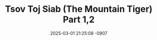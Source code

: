 ---
layout: movie-video-data
date: 2025-03-01 21:25:08 -0907
categories: movie

# Site Attributes
title: "Tsov Toj Siab (The Mountain Tiger) Part 1,2"
permalink: "/movie/Tsov_Toj_Siab_(The_Mountain_Tiger)_Part_1,2"

# Movie Attributes
synopsis: "From executive producers Boua Long Vue (Apple Video Production, USA) and Auayaporn Mekkrajai (Asia Media Picture, Bangkok, Thailand), comes a remake of a renown Thai film. It is the story of a fierce and heroic Hmong ranger soldier named 'Tub Tsov', who fought on behave of THailand in defending against acts of terrorism along its northwestern border. Upon completion of his combat mission with distinct valor, Tub Tsov returns to his home village in the remote mountains of Thailand. Trouble stirs in his home village, as fellow Hmong villagers under the commision of a Thai drug warlord name Kun San, decide to utilize terror and assaults to overthrow fellow Hmong kinsmen from their lands. In the meantime, Tub Tsov's friend and comrade in combat name Han becomes a Thai police officer, and it assigned to investigate Kun San and his illegal drug trades. When Kun San and his men murder Tub Tsov's family and take his son hostage, he has no choice but to pursue Kun San and fellow Hmong traitors. This takes Tub Tsov, Han, Kun San, and fellow Hmong villagers into a whirlwind of retaliation, deception, vengeance, and pursuit. The mountain Tiger is a rousing tale that will leave you breathless. "
producer: ""
director: "Auayporn Mekrajai, Boua Long Vue, Suwjcha Meethongngern"
writer: ""
video_link: ""
genre: "Action Historical"
year: "2009"
release_type: "DVD"
storage: "Center for Hmong Studies"
thumbnail: "/assets/images/movie_thumbnails/Tsov Toj Siab (The Mountain Tiger) Part 1,2.jpeg"
publishing_company: "Apple Video Production"

# Sequels + Parts
base_movie: ""
total_parts: 0
sequel: ""

# Movie Cast
cast:
- name: "Hang Vang"
- name: "Bla Moua"
- name: "Nuttawat Pongpapai"
- name: "Mai Vang Yang"
- name: "Suea Noi"
---